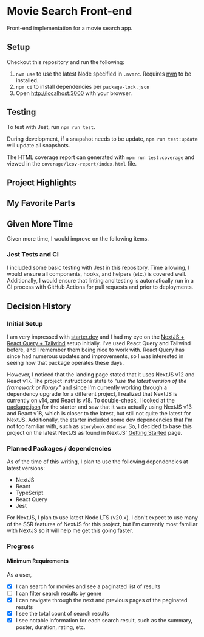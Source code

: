 # Movie Search Front-end

Front-end implementation for a movie search app.

## Setup

Checkout this repository and run the following:

1. `nvm use` to use the latest Node specified in `.nvmrc`. Requires
   [nvm](https://github.com/nvm-sh/nvm) to be installed.
2. `npm ci` to install dependencies per `package-lock.json`
3. Open [http://localhost:3000](http://localhost:3000) with your browser.

## Testing

To test with Jest, run `npm run test`.

During development, if a snapshot needs to be update, `npm run test:update` will
update all snapshots.

The HTML coverage report can generated with `npm run test:coverage` and viewed
in the `coverage/lcov-report/index.html` file.

## Project Highlights

## My Favorite Parts

## Given More Time

Given more time, I would improve on the following items.

### Jest Tests and CI

I included some basic testing with Jest in this repository. Time allowing, I
would ensure all components, hooks, and helpers (etc.) is covered well.
Additionally, I would ensure that linting and testing is automatically run in a
CI process with GitHub Actions for pull requests and prior to deployments.

## Decision History

### Initial Setup

I am very impressed with [starter.dev](https://starter.dev/) and I had my eye on
the
[NextJS + React Query + Tailwind](https://starter.dev/kits/next-react-query-tailwind/)
setup initially. I've used React Query and Tailwind before, and I remember them
being nice to work with. React Query has since had numerous updates and
improvements, so I was interested in seeing how that package operates these
days.

However, I noticed that the landing page stated that it uses NextJS v12 and
React v17. The project instructions state to _"use the latest version of the
framework or library"_ and since I'm currently working through a dependency
upgrade for a different project, I realized that NextJS is currently on v14, and
React is v18. To double-check, I looked at the
[package.json](https://github.com/thisdot/starter.dev/blob/2703f0ee737111a29f479feec6aa97daa69eea45/starters/next-react-query-tailwind/package.json#L41-L42)
for the starter and saw that it was actually using NextJS v13 and React v18,
which is closer to the latest, but still not quite the latest for NextJS.
Additionally, the starter included some dev dependencies that I'm not too
familiar with, such as `storybook` and `msw`. So, I decided to base this project
on the latest NextJS as found in NextJS'
[Getting Started](https://nextjs.org/docs/getting-started/installation) page.

### Planned Packages / dependencies

As of the time of this writing, I plan to use the following dependencies at
latest versions:

- NextJS
- React
- TypeScript
- React Query
- Jest

For NextJS, I plan to use latest Node LTS (v20.x). I don't expect to use many of
the SSR features of NextJS for this project, but I'm currently most familiar
with NextJS so it will help me get this going faster.

### Progress

#### Minimum Requirements

As a user,

- [x] I can search for movies and see a paginated list of results
- [ ] I can filter search results by genre
- [x] I can navigate through the next and previous pages of the paginated
      results
- [x] I see the total count of search results
- [x] I see notable information for each search result, such as the summary,
      poster, duration, rating, etc.

